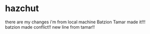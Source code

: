 # hazchut
there are my changes
i'm from local machine
Batzion
Tamar made it!!!
batzion made conflict!!
new line from tamar!!
